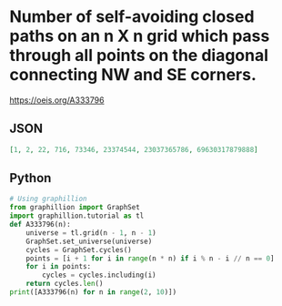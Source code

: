 # Number of self\-avoiding closed paths on an n X n grid which pass through all points on the diagonal connecting NW and SE corners\.
https://oeis.org/A333796
## JSON
```JSON
[1, 2, 22, 716, 73346, 23374544, 23037365786, 69630317879888]
```
## Python
```Python
# Using graphillion
from graphillion import GraphSet
import graphillion.tutorial as tl
def A333796(n):
    universe = tl.grid(n - 1, n - 1)
    GraphSet.set_universe(universe)
    cycles = GraphSet.cycles()
    points = [i + 1 for i in range(n * n) if i % n - i // n == 0]
    for i in points:
        cycles = cycles.including(i)
    return cycles.len()
print([A333796(n) for n in range(2, 10)])
```
